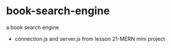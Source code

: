 # book-search-engine
a book search engine


- connection.js and server.js from lesson 21-MERN mini project 
